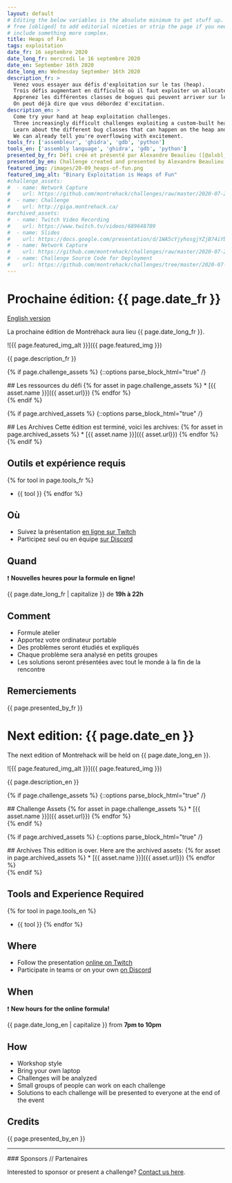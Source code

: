 ```yaml
---
layout: default
# Editing the below variables is the absolute minimum to get stuff up. Feel
# free [obliged] to add editorial niceties or strip the page if you need to
# include something more complex.
title: Heaps of Fun
tags: exploitation
date_fr: 16 septembre 2020
date_long_fr: mercredi le 16 septembre 2020
date_en: September 16th 2020
date_long_en: Wednesday September 16th 2020
description_fr: >
  Venez vous essayer aux défis d'exploitation sur le tas (heap).
  Trois défis augmentant en difficulté où il faut exploiter un allocateur de tas maison (custom-built heap).
  Apprenez les différentes classes de bogues qui peuvent arriver sur le tas (heap) et percevez directement leur impact!
  On peut déjà dire que vous débordez d'excitation.
description_en: >
  Come try your hand at heap exploitation challenges.
  Three increasingly difficult challenges exploiting a custom-built heap.
  Learn about the different bug classes that can happen on the heap and witness their impact first-hand!
  We can already tell you're overflowing with excitement.
tools_fr: ['assembleur', 'ghidra', 'gdb', 'python']
tools_en: ['assembly language', 'ghidra', 'gdb', 'python']
presented_by_fr: Défi créé et présenté par Alexandre Beaulieu ([@alxbl_sec](https://twitter.com/alxbl_sec))
presented_by_en: Challenge created and presented by Alexandre Beaulieu ([@alxbl_sec](https://twitter.com/alxbl_sec))
featured_img: /images/20-09_heaps-of-fun.png
featured_img_alt: "Binary Exploitation is Heaps of Fun"
#challenge_assets:
#  - name: Network Capture
#    url: https://github.com/montrehack/challenges/raw/master/2020-07-22_giga-ctf/capture.pcap
#  - name: Challenge
#    url: http://giga.montrehack.ca/
#archived_assets:
#  - name: Twitch Video Recording
#    url: https://www.twitch.tv/videos/689648709
#  - name: Slides
#    url: https://docs.google.com/presentation/d/1WA5cYjyhosgjYZjB74iYbI7f4fRUDJ579pJo200ho_g/edit#slide=id.p
#  - name: Network Capture
#    url: https://github.com/montrehack/challenges/raw/master/2020-07-22_giga-ctf/capture.pcap
#  - name: Challenge Source Code for Deployment
#    url: https://github.com/montrehack/challenges/tree/master/2020-07-22_giga-ctf/
---
```


# Prochaine édition: {{ page.date_fr }}
[English version](#english)

La prochaine édition de Montréhack aura lieu {{ page.date_long_fr }}.

![{{ page.featured_img_alt }}]({{ page.featured_img }})

{{ page.description_fr }}

{% if page.challenge_assets %}
{::options parse_block_html="true" /}
<div class="assets">
## Les ressources du défi
{% for asset in page.challenge_assets %}
* [{{ asset.name }}]({{ asset.url}})
{% endfor %}
</div>
{% endif %}

{% if page.archived_assets %}
{::options parse_block_html="true" /}
<div class="assets">
## Les Archives
Cette édition est terminé, voici les archives:
{% for asset in page.archived_assets %}
* [{{ asset.name }}]({{ asset.url}})
{% endfor %}
</div>
{% endif %}

## Outils et expérience requis

{% for tool in page.tools_fr %}
* {{ tool }}
{% endfor %}

## Où

* Suivez la présentation [en ligne sur Twitch](https://twitch.tv/montrehack/)
* Participez seul ou en équipe [sur Discord](https://discord.gg/4qfFwPX)

## Quand

:heavy_exclamation_mark: **Nouvelles heures pour la formule en ligne!**

{{ page.date_long_fr | capitalize }} de **19h à 22h**

## Comment

* Formule atelier
* Apportez votre ordinateur portable
* Des problèmes seront étudiés et expliqués
* Chaque problème sera analysé en petits groupes
* Les solutions seront présentées avec tout le monde à la fin de la rencontre

## Remerciements

{{ page.presented_by_fr }}


<a id="english"></a>

# Next edition: {{ page.date_en }}

The next edition of Montrehack will be held on {{ page.date_long_en }}.

![{{ page.featured_img_alt }}]({{ page.featured_img }})

{{ page.description_en }}

{% if page.challenge_assets %}
{::options parse_block_html="true" /}
<div class="assets">
## Challenge Assets
{% for asset in page.challenge_assets %}
* [{{ asset.name }}]({{ asset.url}})
{% endfor %}
</div>
{% endif %}

{% if page.archived_assets %}
{::options parse_block_html="true" /}
<div class="assets">
## Archives
This edition is over. Here are the archived assets:
{% for asset in page.archived_assets %}
* [{{ asset.name }}]({{ asset.url}})
{% endfor %}
</div>
{% endif %}

## Tools and Experience Required

{% for tool in page.tools_en %}
* {{ tool }}
{% endfor %}

## Where

* Follow the presentation [online on Twitch](https://twitch.tv/montrehack/)
* Participate in teams or on your own [on Discord](https://discord.gg/4qfFwPX)

## When

:heavy_exclamation_mark: **New hours for the online formula!**

{{ page.date_long_en | capitalize }} from **7pm to 10pm**

## How

* Workshop style
* Bring your own laptop
* Challenges will be analyzed
* Small groups of people can work on each challenge
* Solutions to each challenge will be presented to everyone at the end of the event

## Credits

{{ page.presented_by_en }}



<hr/>
### Sponsors // Partenaires

Interested to sponsor or present a challenge? [Contact us here](https://docs.google.com/forms/d/e/1FAIpQLSecc0vfe3pIwMJjIBCYW4G43ZwtagwVESu_qHKnglnBc3R3ww/viewform?usp=sf_link).

